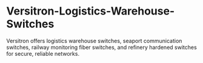 # Versitron-Logistics-Warehouse-Switches
Versitron offers logistics warehouse switches, seaport communication switches, railway monitoring fiber switches, and refinery hardened switches for secure, reliable networks.

